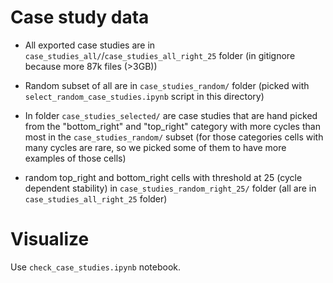 # Case study data

- All exported case studies are in `case_studies_all/`/`case_studies_all_right_25` folder (in gitignore because more 87k files (>3GB))
- Random subset of all are in `case_studies_random/` folder (picked with `select_random_case_studies.ipynb` script in this directory)
- In folder `case_studies_selected/` are case studies that are hand picked from the "bottom_right" and "top_right" category with more cycles than most in the `case_studies_random/` subset (for those categories cells with many cycles are rare, so we picked some of them to have more examples of those cells)

- random top_right and bottom_right cells with threshold at 25 (cycle dependent stability) in `case_studies_random_right_25/` folder (all are in `case_studies_all_right_25` folder)

# Visualize

Use `check_case_studies.ipynb` notebook.
